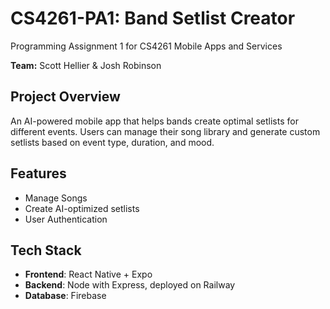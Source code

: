 # CS4261-PA1: Band Setlist Creator

Programming Assignment 1 for CS4261 Mobile Apps and Services

**Team:** Scott Hellier & Josh Robinson

## Project Overview

An AI-powered mobile app that helps bands create optimal setlists for different events. Users can manage their song library and generate custom setlists based on event type, duration, and mood.

## Features

- Manage Songs
- Create AI-optimized setlists
- User Authentication

## Tech Stack

- **Frontend**: React Native + Expo
- **Backend**: Node with Express, deployed on Railway
- **Database**: Firebase
